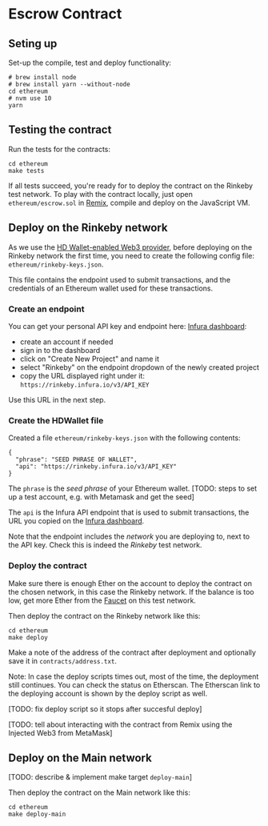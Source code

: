 # Escrow Contract

## Seting up

Set-up the compile, test and deploy functionality:

```
# brew install node
# brew install yarn --without-node
cd ethereum
# nvm use 10
yarn
```

## Testing the contract

Run the tests for the contracts:

```
cd ethereum
make tests
```

If all tests succeed, you're ready for to deploy the contract on the Rinkeby test network.
To play with the contract locally, just open `ethereum/escrow.sol` in [Remix](http://remix.ethereum.org/), compile and deploy on the JavaScript VM.

## Deploy on the Rinkeby network

As we use the [HD Wallet-enabled Web3 provider](https://github.com/trufflesuite/truffle-hdwallet-provider), before deploying on the Rinkeby network the first time, you need to create the following config file: `ethereum/rinkeby-keys.json`.

This file contains the endpoint used to submit transactions, and the credentials of an Ethereum wallet used for these transactions.

### Create an endpoint

You can get your personal API key and endpoint here: [Infura dashboard](https://infura.io/dashboard):

- create an account if needed
- sign in to the dashboard
- click on "Create New Project" and name it
- select "Rinkeby" on the endpoint dropdown of the newly created project
- copy the URL displayed right under it: `https://rinkeby.infura.io/v3/API_KEY`

Use this URL in the next step.

### Create the HDWallet file

Created a file `ethereum/rinkeby-keys.json` with the following contents:

```
{
  "phrase": "SEED PHRASE OF WALLET",
  "api": "https://rinkeby.infura.io/v3/API_KEY"
}
```

The `phrase` is the *seed phrase* of your Ethereum wallet.
[TODO: steps to set up a test account, e.g. with Metamask and get the seed]

The `api` is the Infura API endpoint that is used to submit transactions, the URL you copied on the [Infura dashboard](https://infura.io/dashboard).

Note that the endpoint includes the _network_ you are deploying to, next to the API key. Check this is indeed the *Rinkeby* test network.

### Deploy the contract

Make sure there is enough Ether on the account to deploy the contract on the chosen network, in this case the Rinkeby network. If the balance is too low, get more Ether from the [Faucet](https://www.rinkeby.io/#faucet) on this test network.

Then deploy the contract on the Rinkeby network like this:
```
cd ethereum
make deploy
```

Make a note of the address of the contract after deployment and optionally save it in `contracts/address.txt`.

Note: In case the deploy scripts times out, most of the time, the deployment still continues. You can check the status on Etherscan. The Etherscan link to the deploying account is shown by the deploy script as well.

[TODO: fix deploy script so it stops after succesful deploy]

[TODO: tell about interacting with the contract from Remix using the Injected Web3 from MetaMask]

## Deploy on the Main network

[TODO: describe & implement make target `deploy-main`]

Then deploy the contract on the Main network like this:
```
cd ethereum
make deploy-main
```




